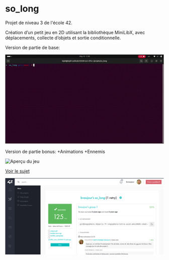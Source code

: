 # so_long

Projet de niveau 3 de l'école 42.

Création d’un petit jeu en 2D utilisant la bibliothèque MiniLibX, avec déplacements, collecte d’objets et sortie conditionnelle.




Version de partie de base:

![Aperçu du jeu](Screencast_so_long_mandatory.gif)




Version de partie bonus: +Animations +Ennemis

![Aperçu du jeu](Screencast_so_long_bonus.gif)

[Voir le sujet](./subject.pdf)

![capture d'écran](./Screenshot.png)
